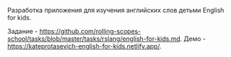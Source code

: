 Разработка приложения для изучения английских слов детьми English for kids.

Задание - https://github.com/rolling-scopes-school/tasks/blob/master/tasks/rslang/english-for-kids.md.
Демо - https://kateprotasevich-english-for-kids.netlify.app/.
